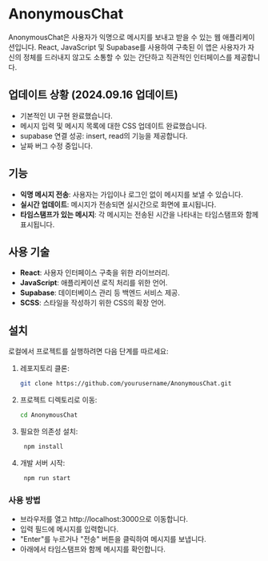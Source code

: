 # AnonymousChat

AnonymousChat은 사용자가 익명으로 메시지를 보내고 받을 수 있는 웹 애플리케이션입니다. React, JavaScript 및 Supabase를 사용하여 구축된 이 앱은 사용자가 자신의 정체를 드러내지 않고도 소통할 수 있는 간단하고 직관적인 인터페이스를 제공합니다.

## 업데이트 상황 (2024.09.16 업데이트)

- 기본적인 UI 구현 완료했습니다.
- 메시지 입력 및 메시지 목록에 대한 CSS 업데이트 완료했습니다.
- supabase 연결 성공: insert, read의 기능을 제공합니다.
- 날짜 버그 수정 중입니다.

## 기능

- **익명 메시지 전송**: 사용자는 가입이나 로그인 없이 메시지를 보낼 수 있습니다.
- **실시간 업데이트**: 메시지가 전송되면 실시간으로 화면에 표시됩니다. 
- **타임스탬프가 있는 메시지**: 각 메시지는 전송된 시간을 나타내는 타임스탬프와 함께 표시됩니다.


## 사용 기술

- **React**: 사용자 인터페이스 구축을 위한 라이브러리.
- **JavaScript**: 애플리케이션 로직 처리를 위한 언어.
- **Supabase**: 데이터베이스 관리 등 백엔드 서비스 제공.
- **SCSS**: 스타일을 작성하기 위한 CSS의 확장 언어.

## 설치

로컬에서 프로젝트를 실행하려면 다음 단계를 따르세요:

1. 레포지토리 클론:
   ```bash
   git clone https://github.com/yourusername/AnonymousChat.git
   ```
2. 프로젝트 디렉토리로 이동:
   ```bash
   cd AnonymousChat
   ```
4. 필요한 의존성 설치:
   ```bash
    npm install
   ```
6. 개발 서버 시작:
   ```bash
    npm run start
   ```

### 사용 방법

- 브라우저를 열고 http://localhost:3000으로 이동합니다.
- 입력 필드에 메시지를 입력합니다.
- "Enter"를 누르거나 "전송" 버튼을 클릭하여 메시지를 보냅니다.
- 아래에서 타임스탬프와 함께 메시지를 확인합니다.
